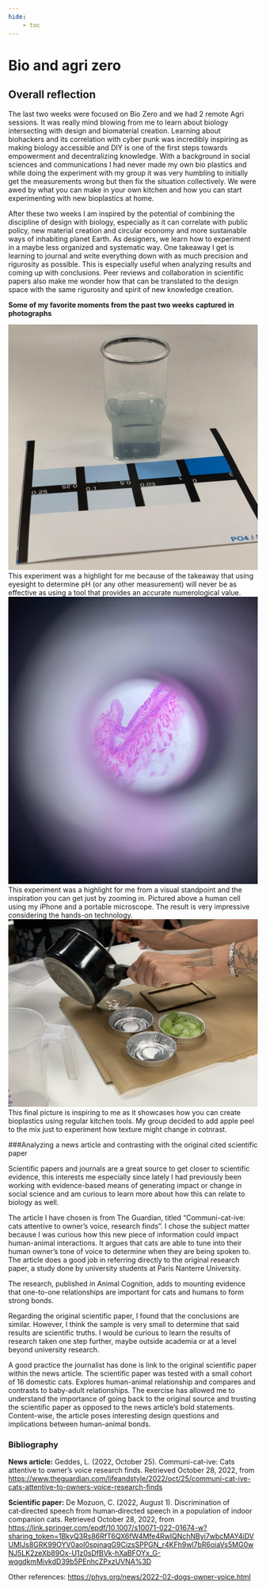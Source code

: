 ```yaml
---
hide:
    - toc
---
```


# Bio and agri zero

## Overall reflection

The last two weeks were focused on Bio Zero and we had 2 remote Agri sessions. It was really mind blowing from me to learn about biology intersecting with design and biomaterial creation. Learning about biohackers and its correlation with cyber punk was incredibly inspiring as making biology accessible and DIY is one of the first steps towards empowerment and decentralizing knowledge. With a background in social sciences and communications I had never made my own bio plastics and while doing the experiment with my group it was very humbling to initially get the measurements wrong but then fix the situation collectively. We were awed by what you can make in your own kitchen and how you can start experimenting with new bioplastics at home.

After these two weeks I am inspired by the potential of combining the discipline of design with biology, especially as it can correlate with public policy, new material creation and circular economy and more sustainable ways of inhabiting planet Earth. As designers, we learn how to experiment in a maybe less organized and systematic way. One takeaway I get is learning to journal and write everything down with as much precision and rigurosity as possible. This is especially useful when analyzing results and coming up with conclusions. Peer reviews and collaboration in scientific papers also make me wonder how that can be translated to the design space with the same rigurosity and spirit of new knowledge creation.

**Some of my favorite moments from the past two weeks captured in photographs**

![](../images/MT01/bio1.jpg)
This experiment was a highlight for me because of the takeaway that using eyesight to determine pH (or any other measurement) will never be as effective as using a tool that provides an accurate numerological value.
![](../images/MT01/bio2.jpg)
This experiment was a highlight for me from a visual standpoint and the inspiration you can get just by zooming in. Pictured above a human cell using my iPhone and a portable microscope. The result is very impressive considering the hands-on technology.
![](../images/MT01/bio3.jpg)
This final picture is inspiring to me as it showcases how you can create bioplastics using regular kitchen tools. My group decided to add apple peel to the mix just to experiment how texture might change in cotnrast.

###Analyzing a news article and contrasting with the original cited scientific paper

Scientific papers and journals are a great source to get closer to scientific evidence, this interests me especially since lately I had previously been working with evidence-based means of generating impact or change in social science and am curious to learn more about how this can relate to biology as well.


The article I have chosen is from The Guardian, titled “Communi-cat-ive: cats attentive to owner’s voice, research finds”. I chose the subject matter because I was curious how this new piece of information could impact human-animal interactions. It argues that cats are able to tune into their human owner’s tone of voice to determine when they are being spoken to. The article does a good job in referring directly to the original research paper, a study done by university students at Paris Nanterre University.


The research, published in Animal Cognition, adds to mounting evidence that one-to-one relationships are important for cats and humans to form strong bonds.


Regarding the original scientific paper, I found that the conclusions are similar. However, I think the sample is very small to determine that said results are scientific truths. I would be curious to learn the results of research taken one step further, maybe outside academia or at a level beyond university research.


A good practice the journalist has done is link to the original scientific paper within the news article. The scientific paper was tested with a small cohort of 16 domestic cats. Explores human-animal relationship and compares and contrasts to baby-adult relationships. The exercise has allowed me to understand the importance of going back to the original source and trusting the scientific paper as opposed to the news article’s bold statements. Content-wise, the article poses interesting design questions and implications between human-animal bonds.

### Bibliography

**News article:**
Geddes, L. (2022, October 25). Communi-cat-ive: Cats attentive to owner’s voice research finds. Retrieved October 28, 2022, from https://www.theguardian.com/lifeandstyle/2022/oct/25/communi-cat-ive-cats-attentive-to-owners-voice-research-finds

**Scientific paper:**
De Mozuon, C. (2022, August 1). Discrimination of cat‑directed speech from human‑directed speech in a population of indoor companion cats. Retrieved October 28, 2022, from https://link.springer.com/epdf/10.1007/s10071-022-01674-w?sharing_token=1BkvQ3Rs86RfT6QX6fW4Mfe4RwlQNchNByi7wbcMAY4iDVUMIJs8GRK99OYV0aoI0spjnagG9CizsSPPGN_r4KFh9wl7bR6oiaVs5MG0wNJ5LK2zeXb89Ox-U1z0sDfBVk-hXaBFOYx_G-wqgdkmMivkdD39b5PEnhcZPxzUVNA%3D

Other references:
https://phys.org/news/2022-02-dogs-owner-voice.html
